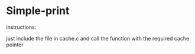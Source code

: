 # Simple-print

instructions:

just include the file in cache.c and call the function with the required cache pointer
